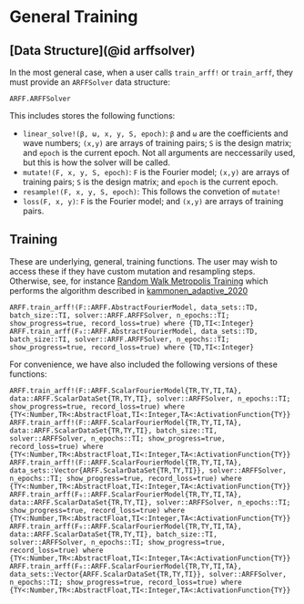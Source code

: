 # General Training

## [Data Structure](@id arffsolver)
In the most general case, when a user calls `train_arff!` or `train_arff`, they must provide an `ARFFSolver` data structure:
```@docs
ARFF.ARFFSolver
```
This includes stores the following functions:
* `linear_solve!(β, ω, x, y, S, epoch)`: `β` and `ω` are the coefficients and
  wave numbers;  `(x,y)` are arrays of training pairs; `S` is the design matrix;
  and `epoch` is the current epoch.  Not all arguments are neccessarily used,
  but this is how the solver will be called.
* `mutate!(F, x, y, S, epoch)`:  `F` is the Fourier model; `(x,y)` are arrays of
  training pairs; `S` is the design matrix; and `epoch` is the current epoch.
* `resample!(F, x, y, S, epoch)`: This follows the convetion of `mutate!`
* `loss(F, x, y)`: `F` is the Fourier model; and `(x,y)` are arrays of training
  pairs.

## Training
These are underlying, general, training functions.  The user may wish to access
these if they have custom mutation and resampling steps.  Otherwise, see, for
instance [Random Walk Metropolis Training](@ref) which performs the algorithm
described in [kammonen_adaptive_2020](@cite)
```@docs
ARFF.train_arff!(F::ARFF.AbstractFourierModel, data_sets::TD, batch_size::TI, solver::ARFF.ARFFSolver, n_epochs::TI; show_progress=true, record_loss=true) where {TD,TI<:Integer}
ARFF.train_arff(F₀::ARFF.AbstractFourierModel, data_sets::TD, batch_size::TI, solver::ARFF.ARFFSolver, n_epochs::TI; show_progress=true, record_loss=true) where {TD,TI<:Integer}
```

For convenience, we have also included the following versions of these functions:
```@docs
ARFF.train_arff!(F::ARFF.ScalarFourierModel{TR,TY,TI,TA}, data::ARFF.ScalarDataSet{TR,TY,TI}, solver::ARFFSolver, n_epochs::TI; show_progress=true, record_loss=true) where {TY<:Number,TR<:AbstractFloat,TI<:Integer,TA<:ActivationFunction{TY}}
ARFF.train_arff!(F::ARFF.ScalarFourierModel{TR,TY,TI,TA}, data::ARFF.ScalarDataSet{TR,TY,TI}, batch_size::TI, solver::ARFFSolver, n_epochs::TI; show_progress=true, record_loss=true) where {TY<:Number,TR<:AbstractFloat,TI<:Integer,TA<:ActivationFunction{TY}}
ARFF.train_arff!(F::ARFF.ScalarFourierModel{TR,TY,TI,TA}, data_sets::Vector{ARFF.ScalarDataSet{TR,TY,TI}}, solver::ARFFSolver, n_epochs::TI; show_progress=true, record_loss=true) where {TY<:Number,TR<:AbstractFloat,TI<:Integer,TA<:ActivationFunction{TY}}
ARFF.train_arff(F₀::ARFF.ScalarFourierModel{TR,TY,TI,TA}, data::ARFF.ScalarDataSet{TR,TY,TI}, solver::ARFFSolver, n_epochs::TI; show_progress=true, record_loss=true) where {TY<:Number,TR<:AbstractFloat,TI<:Integer,TA<:ActivationFunction{TY}}
ARFF.train_arff(F₀::ARFF.ScalarFourierModel{TR,TY,TI,TA}, data::ARFF.ScalarDataSet{TR,TY,TI}, batch_size::TI, solver::ARFFSolver, n_epochs::TI; show_progress=true, record_loss=true) where {TY<:Number,TR<:AbstractFloat,TI<:Integer,TA<:ActivationFunction{TY}}
ARFF.train_arff(F₀::ARFF.ScalarFourierModel{TR,TY,TI,TA}, data_sets::Vector{ARFF.ScalarDataSet{TR,TY,TI}}, solver::ARFFSolver, n_epochs::TI; show_progress=true, record_loss=true) where {TY<:Number,TR<:AbstractFloat,TI<:Integer,TA<:ActivationFunction{TY}}
```
